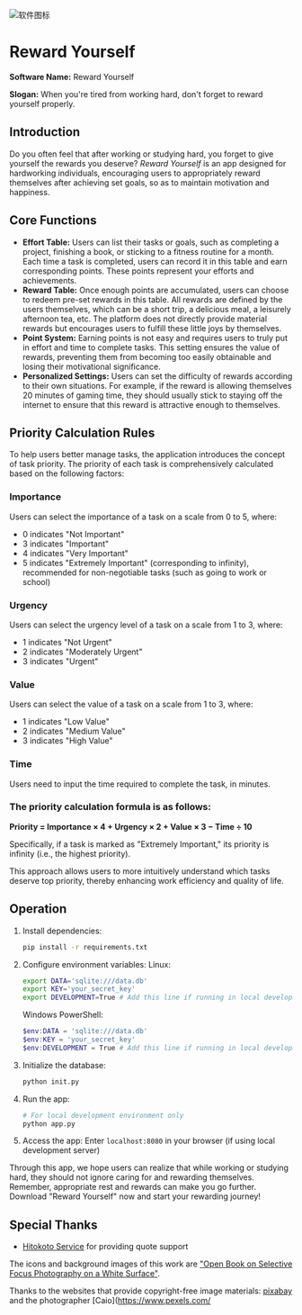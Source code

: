 ![软件图标](https://foruda.gitee.com/images/1751104375576115618/0a2c3c96_12357965.jpeg)

# Reward Yourself

**Software Name:** Reward Yourself

**Slogan:** When you're tired from working hard, don't forget to reward yourself properly.

## Introduction

Do you often feel that after working or studying hard, you forget to give yourself the rewards you deserve? *Reward Yourself*  is an app designed for hardworking individuals, encouraging users to appropriately reward themselves after achieving set goals, so as to maintain motivation and happiness.

## Core Functions

- **Effort Table:** Users can list their tasks or goals, such as completing a project, finishing a book, or sticking to a fitness routine for a month. Each time a task is completed, users can record it in this table and earn corresponding points. These points represent your efforts and achievements.
- **Reward Table:** Once enough points are accumulated, users can choose to redeem pre-set rewards in this table. All rewards are defined by the users themselves, which can be a short trip, a delicious meal, a leisurely afternoon tea, etc. The platform does not directly provide material rewards but encourages users to fulfill these little joys by themselves.
- **Point System:** Earning points is not easy and requires users to truly put in effort and time to complete tasks. This setting ensures the value of rewards, preventing them from becoming too easily obtainable and losing their motivational significance.
- **Personalized Settings:** Users can set the difficulty of rewards according to their own situations. For example, if the reward is allowing themselves 20 minutes of gaming time, they should usually stick to staying off the internet to ensure that this reward is attractive enough to themselves.

## Priority Calculation Rules  

To help users better manage tasks, the application introduces the concept of task priority. The priority of each task is comprehensively calculated based on the following factors:  


### Importance  
Users can select the importance of a task on a scale from 0 to 5, where:  
- 0 indicates "Not Important"  
- 3 indicates "Important"  
- 4 indicates "Very Important"  
- 5 indicates "Extremely Important" (corresponding to infinity), recommended for non-negotiable tasks (such as going to work or school)  


### Urgency  
Users can select the urgency level of a task on a scale from 1 to 3, where:  
- 1 indicates "Not Urgent"  
- 2 indicates "Moderately Urgent"  
- 3 indicates "Urgent"  


### Value  
Users can select the value of a task on a scale from 1 to 3, where:  
- 1 indicates "Low Value"  
- 2 indicates "Medium Value"  
- 3 indicates "High Value"  


### Time  
Users need to input the time required to complete the task, in minutes.  


### The priority calculation formula is as follows:  
**Priority = Importance × 4 + Urgency × 2 + Value × 3 − Time ÷ 10**  

Specifically, if a task is marked as "Extremely Important," its priority is infinity (i.e., the highest priority).  

This approach allows users to more intuitively understand which tasks deserve top priority, thereby enhancing work efficiency and quality of life.

## Operation

1. Install dependencies:

   ```bash
   pip install -r requirements.txt
   ```
2. Configure environment variables:
   Linux:

   ```bash
   export DATA='sqlite:///data.db'
   export KEY='your_secret_key'
   export DEVELOPMENT=True # Add this line if running in local development environment
   ```

   Windows PowerShell:

   ```powershell
   $env:DATA = 'sqlite:///data.db'
   $env:KEY = 'your_secret_key'
   $env:DEVELOPMENT = True # Add this line if running in local development environment
   ```
3. Initialize the database:

   ```bash
   python init.py
   ```
4. Run the app:

   ```bash
   # For local development environment only
   python app.py
   ```
5. Access the app: Enter `localhost:8080` in your browser (if using local development server)

Through this app, we hope users can realize that while working or studying hard, they should not ignore caring for and rewarding themselves. Remember, appropriate rest and rewards can make you go further. Download "Reward Yourself" now and start your rewarding journey!

## Special Thanks

- [Hitokoto Service](https://hitokoto.cn/) for providing quote support

The icons and background images of this work are ["Open Book on Selective Focus Photography on a White Surface"](https://www.pexels.com/zh-cn/photo/46274/).

Thanks to the websites that provide copyright-free image materials: [pixabay](https://pixabay.com/) and the photographer [Caio](https://www.pexels.com/